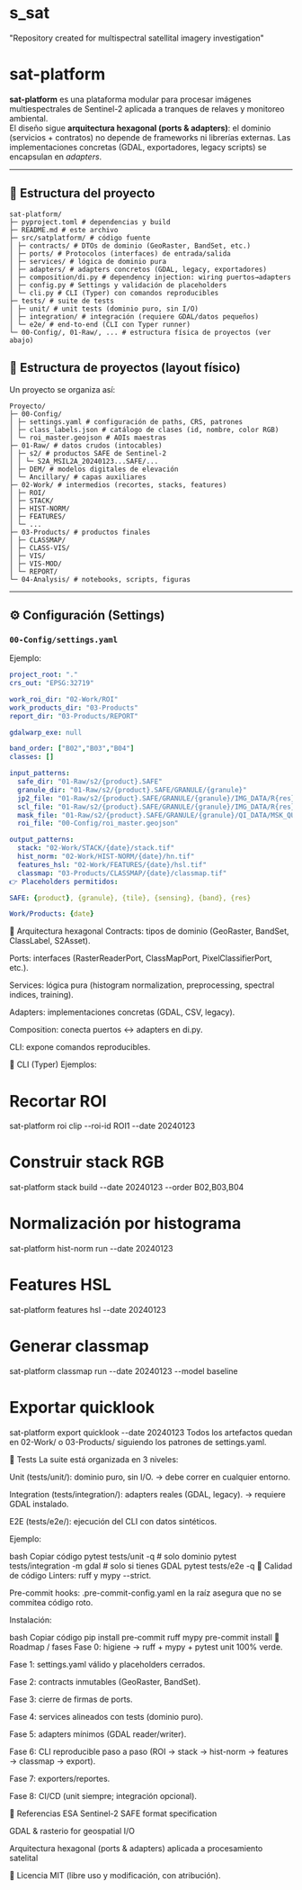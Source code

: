 # s_sat
"Repository created for multispectral satellital imagery investigation"
# sat-platform

**sat-platform** es una plataforma modular para procesar imágenes multiespectrales de Sentinel-2 aplicada a tranques de relaves y monitoreo ambiental.  
El diseño sigue **arquitectura hexagonal (ports & adapters)**: el dominio (servicios + contratos) no depende de frameworks ni librerías externas. Las implementaciones concretas (GDAL, exportadores, legacy scripts) se encapsulan en *adapters*.

---

## 📂 Estructura del proyecto
```
sat-platform/
├─ pyproject.toml # dependencias y build
├─ README.md # este archivo
├─ src/satplatform/ # código fuente
│ ├─ contracts/ # DTOs de dominio (GeoRaster, BandSet, etc.)
│ ├─ ports/ # Protocolos (interfaces) de entrada/salida
│ ├─ services/ # lógica de dominio pura
│ ├─ adapters/ # adapters concretos (GDAL, legacy, exportadores)
│ ├─ composition/di.py # dependency injection: wiring puertos→adapters
│ ├─ config.py # Settings y validación de placeholders
│ └─ cli.py # CLI (Typer) con comandos reproducibles
├─ tests/ # suite de tests
│ ├─ unit/ # unit tests (dominio puro, sin I/O)
│ ├─ integration/ # integración (requiere GDAL/datos pequeños)
│ └─ e2e/ # end-to-end (CLI con Typer runner)
└─ 00-Config/, 01-Raw/, ... # estructura física de proyectos (ver abajo)
```
## 📂 Estructura de proyectos (layout físico)

Un proyecto se organiza así:
```
Proyecto/
├─ 00-Config/
│ ├─ settings.yaml # configuración de paths, CRS, patrones
│ ├─ class_labels.json # catálogo de clases (id, nombre, color RGB)
│ └─ roi_master.geojson # AOIs maestras
├─ 01-Raw/ # datos crudos (intocables)
│ ├─ s2/ # productos SAFE de Sentinel-2
│ │ └─ S2A_MSIL2A_20240123...SAFE/...
│ ├─ DEM/ # modelos digitales de elevación
│ └─ Ancillary/ # capas auxiliares
├─ 02-Work/ # intermedios (recortes, stacks, features)
│ ├─ ROI/
│ ├─ STACK/
│ ├─ HIST-NORM/
│ ├─ FEATURES/
│ └─ ...
├─ 03-Products/ # productos finales
│ ├─ CLASSMAP/
│ ├─ CLASS-VIS/
│ ├─ VIS/
│ ├─ VIS-MOD/
│ └─ REPORT/
└─ 04-Analysis/ # notebooks, scripts, figuras
```

---

## ⚙️ Configuración (Settings)

### `00-Config/settings.yaml`
Ejemplo:

```yaml
project_root: "."
crs_out: "EPSG:32719"

work_roi_dir: "02-Work/ROI"
work_products_dir: "03-Products"
report_dir: "03-Products/REPORT"

gdalwarp_exe: null

band_order: ["B02","B03","B04"]
classes: []

input_patterns:
  safe_dir: "01-Raw/s2/{product}.SAFE"
  granule_dir: "01-Raw/s2/{product}.SAFE/GRANULE/{granule}"
  jp2_file: "01-Raw/s2/{product}.SAFE/GRANULE/{granule}/IMG_DATA/R{res}/T{tile}_{sensing}_{band}_{res}.jp2"
  scl_file: "01-Raw/s2/{product}.SAFE/GRANULE/{granule}/IMG_DATA/R{res}/T{tile}_{sensing}_SCL_{res}.jp2"
  mask_file: "01-Raw/s2/{product}.SAFE/GRANULE/{granule}/QI_DATA/MSK_QUALIT_{band}.jp2"
  roi_file: "00-Config/roi_master.geojson"

output_patterns:
  stack: "02-Work/STACK/{date}/stack.tif"
  hist_norm: "02-Work/HIST-NORM/{date}/hn.tif"
  features_hsl: "02-Work/FEATURES/{date}/hsl.tif"
  classmap: "03-Products/CLASSMAP/{date}/classmap.tif"
👉 Placeholders permitidos:

SAFE: {product}, {granule}, {tile}, {sensing}, {band}, {res}

Work/Products: {date}
```

🧩 Arquitectura hexagonal
Contracts: tipos de dominio (GeoRaster, BandSet, ClassLabel, S2Asset).

Ports: interfaces (RasterReaderPort, ClassMapPort, PixelClassifierPort, etc.).

Services: lógica pura (histogram normalization, preprocessing, spectral indices, training).

Adapters: implementaciones concretas (GDAL, CSV, legacy).

Composition: conecta puertos ↔ adapters en di.py.

CLI: expone comandos reproducibles.

🚀 CLI (Typer)
Ejemplos:

# Recortar ROI
sat-platform roi clip --roi-id ROI1 --date 20240123

# Construir stack RGB
sat-platform stack build --date 20240123 --order B02,B03,B04

# Normalización por histograma
sat-platform hist-norm run --date 20240123

# Features HSL
sat-platform features hsl --date 20240123

# Generar classmap
sat-platform classmap run --date 20240123 --model baseline

# Exportar quicklook
sat-platform export quicklook --date 20240123
Todos los artefactos quedan en 02-Work/ o 03-Products/ siguiendo los patrones de settings.yaml.

🧪 Tests
La suite está organizada en 3 niveles:

Unit (tests/unit/): dominio puro, sin I/O. → debe correr en cualquier entorno.

Integration (tests/integration/): adapters reales (GDAL, legacy). → requiere GDAL instalado.

E2E (tests/e2e/): ejecución del CLI con datos sintéticos.

Ejemplo:

bash
Copiar código
pytest tests/unit -q          # solo dominio
pytest tests/integration -m gdal   # solo si tienes GDAL
pytest tests/e2e -q
🧹 Calidad de código
Linters: ruff y mypy --strict.

Pre-commit hooks: .pre-commit-config.yaml en la raíz asegura que no se commitea código roto.

Instalación:

bash
Copiar código
pip install pre-commit ruff mypy
pre-commit install
📌 Roadmap / fases
Fase 0: higiene → ruff + mypy + pytest unit 100% verde.

Fase 1: settings.yaml válido y placeholders cerrados.

Fase 2: contracts inmutables (GeoRaster, BandSet).

Fase 3: cierre de firmas de ports.

Fase 4: services alineados con tests (dominio puro).

Fase 5: adapters mínimos (GDAL reader/writer).

Fase 6: CLI reproducible paso a paso (ROI → stack → hist-norm → features → classmap → export).

Fase 7: exporters/reportes.

Fase 8: CI/CD (unit siempre; integración opcional).

📖 Referencias
ESA Sentinel-2 SAFE format specification

GDAL & rasterio for geospatial I/O

Arquitectura hexagonal (ports & adapters) aplicada a procesamiento satelital

📝 Licencia
MIT (libre uso y modificación, con atribución).

